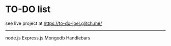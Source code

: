 # TO-DO list
see live project at  https://to-do-joel.glitch.me/

____________________________________________________
node.js Express.js Mongodb Handlebars
